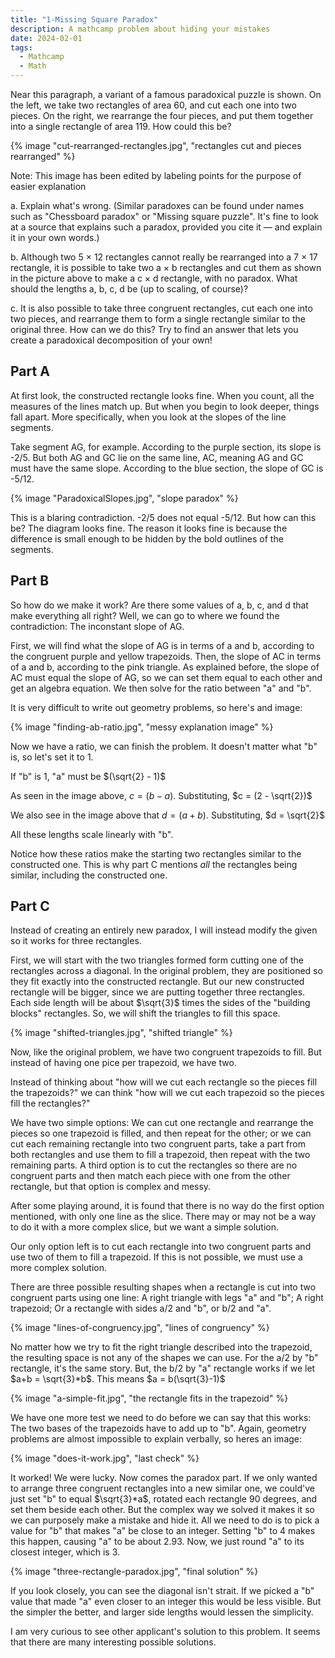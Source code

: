 ```yaml
---
title: "1-Missing Square Paradox"
description: A mathcamp problem about hiding your mistakes
date: 2024-02-01
tags:
  - Mathcamp
  - Math
---
```

Near this paragraph, a variant of a famous paradoxical puzzle is shown. On the left, we take two rectangles of area 60, and cut each one into two pieces. On the right, we rearrange the four pieces, and put them together into a single rectangle of area 119. How could this be?

{% image "cut-rearranged-rectangles.jpg", "rectangles cut and pieces rearranged" %}

Note: This image has been edited by labeling points for the purpose of easier explanation

a. Explain what's wrong. (Similar paradoxes can be found under names such as "Chessboard paradox" or "Missing square puzzle". It's fine to look at a source that explains such a paradox, provided you cite it — and explain it in your own words.)

b. Although two 5 × 12 rectangles cannot really be rearranged into a 7 × 17 rectangle, it is possible to take two a × b rectangles and cut them as shown in the picture above to make a c × d rectangle, with no paradox. What should the lengths a, b, c, d be (up to scaling, of course)?

c. It is also possible to take three congruent rectangles, cut each one into two pieces, and rearrange them to form a single rectangle similar to the original three. How can we do this?
Try to find an answer that lets you create a paradoxical decomposition of your own!



## Part A
At first look, the constructed rectangle looks fine. When you count, all the measures of the lines match up. But when you begin to look deeper, things fall apart. More specifically, when you look at the slopes of the line segments. 

Take segment AG, for example. According to the purple section, its slope is -2/5. But both AG and GC lie on the same line, AC, meaning AG and GC must have the same slope. According to the blue section, the slope of GC is -5/12. 

{% image "ParadoxicalSlopes.jpg", "slope paradox" %}

This is a blaring contradiction. -2/5 does not equal -5/12. But how can this be? The diagram looks fine. The reason it looks fine is because the difference is small enough to be hidden by the bold outlines of the segments. 

## Part B
So how do we make it work? Are there some values of a, b, c, and d that make everything all right? Well, we can go to where we found the contradiction: The inconstant slope of AG.

First, we will find what the slope of AG is in terms of a and b, according to the congruent purple and yellow trapezoids. Then, the slope of AC in terms of a and b, according to the pink triangle. As explained before, the slope of AC must equal the slope of AG, so we can set them equal to each other and get an algebra equation. We then solve for the ratio between "a" and "b".

It is very difficult to write out geometry problems, so here's and image:

{% image "finding-ab-ratio.jpg", "messy explanation image" %}

Now we have a ratio, we can finish the problem. It doesn't matter what "b" is, so let's set it to 1. 

If "b" is 1, "a" must be $(\sqrt{2} - 1)$

As seen in the image above, $c = (b-a)$. Substituting, $c = (2 - \sqrt{2})$

We also see in the image above that $d = (a + b)$. Substituting, $d = \sqrt{2}$

All these lengths scale linearly with "b".

Notice how these ratios make the starting two rectangles similar to the constructed one. This is why part C mentions <i>all</i> the rectangles being similar, including the constructed one. 

## Part C
Instead of creating an entirely new paradox, I will instead modify the given so it works for three rectangles. 

First, we will start with the two triangles formed form cutting one of the rectangles across a diagonal. In the original problem, they are positioned so they fit exactly into the constructed rectangle. But our new constructed rectangle will be bigger, since we are putting together three rectangles. Each side length will be about $\sqrt{3}$ times the sides of the "building blocks" rectangles. So, we will shift the triangles to fill this space.

{% image "shifted-triangles.jpg", "shifted triangle" %}

Now, like the original problem, we have two congruent trapezoids to fill. But instead of having one pice per trapezoid, we have two. 

Instead of thinking about "how will we cut each rectangle so the pieces fill the trapezoids?" we can think "how will we cut each trapezoid so the pieces fill the rectangles?"

We have two simple options: We can cut one rectangle and rearrange the pieces so one trapezoid is filled, and then repeat for the other; or we can cut each remaining rectangle into two congruent parts, take a part from both rectangles and use them to fill a trapezoid, then repeat with the two remaining parts. A third option is to cut the rectangles so there are no congruent parts and then match each piece with one from the other rectangle, but that option is complex and messy.

After some playing around, it is found that there is no way do the first option mentioned, with only one line as the slice. There may or may not be a way to do it with a more complex slice, but we want a simple solution.

Our only option left is to cut each rectangle into two congruent parts and use two of them to fill a trapezoid. If this is not possible, we must use a more complex solution. 

There are three possible resulting shapes when a rectangle is cut into two congruent parts using one line: A right triangle with legs "a" and "b"; A right trapezoid; Or a rectangle with sides a/2 and "b", or b/2 and "a".

{% image "lines-of-congruency.jpg", "lines of congruency" %}

No matter how we try to fit the right triangle described into the trapezoid, the resulting space is not any of the shapes we can use. For the a/2 by "b" rectangle, it's the same story. But, the b/2 by "a" rectangle works if we let $a+b = \sqrt{3}*b$. This means $a = b(\sqrt{3}-1)$

{% image "a-simple-fit.jpg", "the rectangle fits in the trapezoid" %}

We have one more test we need to do before we can say that this works: The two bases of the trapezoids have to add up to "b". Again, geometry problems are almost impossible to explain verbally, so heres an image:

{% image "does-it-work.jpg", "last check" %}

It worked! We were lucky. Now comes the paradox part. If we only wanted to arrange three congruent rectangles into a new similar one, we could've just set "b" to equal $\sqrt{3}*a$, rotated each rectangle 90 degrees, and set them beside each other. But the complex way we solved it makes it so we can purposely make a mistake and hide it. All we need to do is to pick a value for "b" that makes "a" be close to an integer. Setting "b" to 4 makes this happen, causing "a" to be about 2.93. Now, we just round "a" to its closest integer, which is 3. 

{% image "three-rectangle-paradox.jpg", "final solution" %}

If you look closely, you can see the diagonal isn't strait. If we picked a "b" value that made "a" even closer to an integer this would be less visible. But the simpler the better, and larger side lengths would lessen the simplicity. 

I am very curious to see other applicant's solution to this problem. It seems that there are many interesting possible solutions.